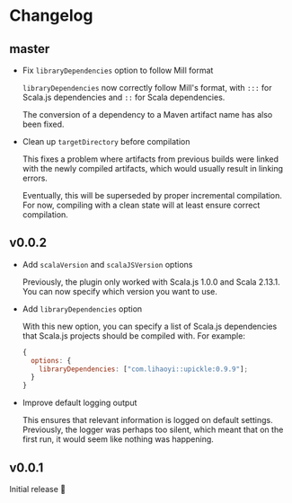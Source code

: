 # Changelog

## master

- Fix `libraryDependencies` option to follow Mill format

  `libraryDependencies` now correctly follow Mill's format, with `:::` for Scala.js dependencies and `::` for Scala dependencies.

  The conversion of a dependency to a Maven artifact name has also been fixed.

- Clean up `targetDirectory` before compilation

  This fixes a problem where artifacts from previous builds were linked with the newly compiled artifacts, which would usually result in linking errors.

  Eventually, this will be superseded by proper incremental compilation. For now, compiling with a clean state will at least ensure correct compilation.

## v0.0.2

- Add `scalaVersion` and `scalaJSVersion` options

  Previously, the plugin only worked with Scala.js 1.0.0 and Scala 2.13.1. You can now specify which version you want to use.

- Add `libraryDependencies` option

  With this new option, you can specify a list of Scala.js dependencies that Scala.js projects should be compiled with. For example:

  ```javascript
  {
    options: {
      libraryDependencies: ["com.lihaoyi::upickle:0.9.9"];
    }
  }
  ```

- Improve default logging output

  This ensures that relevant information is logged on default settings. Previously, the logger was perhaps too silent, which meant that on the first run, it would seem like nothing was happening.

## v0.0.1

Initial release 🎉
